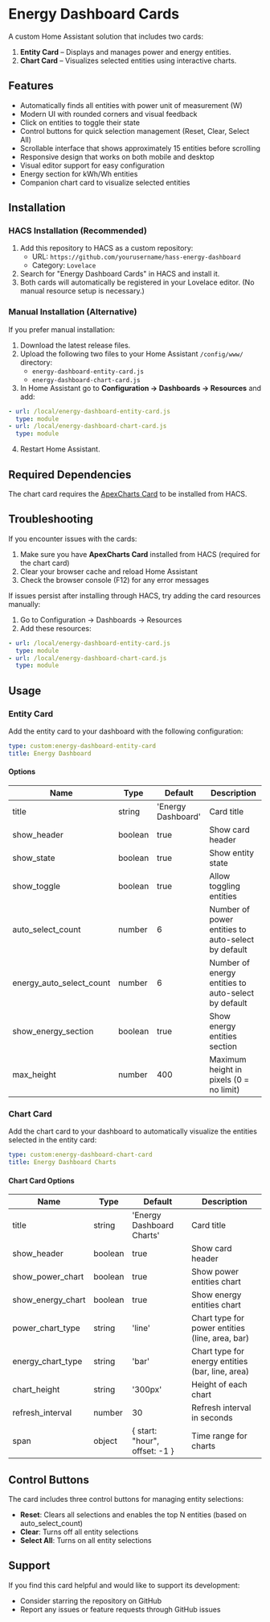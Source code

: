# Energy Dashboard Cards

A custom Home Assistant solution that includes two cards:
1. **Entity Card** – Displays and manages power and energy entities.
2. **Chart Card** – Visualizes selected entities using interactive charts.

## Features

- Automatically finds all entities with power unit of measurement (W)
- Modern UI with rounded corners and visual feedback
- Click on entities to toggle their state
- Control buttons for quick selection management (Reset, Clear, Select All)
- Scrollable interface that shows approximately 15 entities before scrolling
- Responsive design that works on both mobile and desktop
- Visual editor support for easy configuration
- Energy section for kWh/Wh entities
- Companion chart card to visualize selected entities

## Installation

### HACS Installation (Recommended)
1. Add this repository to HACS as a custom repository:
   - URL: `https://github.com/yourusername/hass-energy-dashboard`
   - Category: `Lovelace`
2. Search for "Energy Dashboard Cards" in HACS and install it.
3. Both cards will automatically be registered in your Lovelace editor.
   (No manual resource setup is necessary.)

### Manual Installation (Alternative)
If you prefer manual installation:
1. Download the latest release files.
2. Upload the following two files to your Home Assistant `/config/www/` directory:
   - `energy-dashboard-entity-card.js`
   - `energy-dashboard-chart-card.js`
3. In Home Assistant go to **Configuration → Dashboards → Resources** and add:
```yaml
- url: /local/energy-dashboard-entity-card.js
  type: module
- url: /local/energy-dashboard-chart-card.js
  type: module
```
4. Restart Home Assistant.

## Required Dependencies

The chart card requires the [ApexCharts Card](https://github.com/RomRider/apexcharts-card) to be installed from HACS.

## Troubleshooting

If you encounter issues with the cards:

1. Make sure you have **ApexCharts Card** installed from HACS (required for the chart card)
2. Clear your browser cache and reload Home Assistant
3. Check the browser console (F12) for any error messages

If issues persist after installing through HACS, try adding the card resources manually:

1. Go to Configuration → Dashboards → Resources
2. Add these resources:
```yaml
- url: /local/energy-dashboard-entity-card.js
  type: module
- url: /local/energy-dashboard-chart-card.js
  type: module
```

## Usage

### Entity Card

Add the entity card to your dashboard with the following configuration:

```yaml
type: custom:energy-dashboard-entity-card
title: Energy Dashboard
```

#### Options

| Name | Type | Default | Description |
|------|------|---------|-------------|
| title | string | 'Energy Dashboard' | Card title |
| show_header | boolean | true | Show card header |
| show_state | boolean | true | Show entity state |
| show_toggle | boolean | true | Allow toggling entities |
| auto_select_count | number | 6 | Number of power entities to auto-select by default |
| energy_auto_select_count | number | 6 | Number of energy entities to auto-select by default |
| show_energy_section | boolean | true | Show energy entities section |
| max_height | number | 400 | Maximum height in pixels (0 = no limit) |

### Chart Card

Add the chart card to your dashboard to automatically visualize the entities selected in the entity card:

```yaml
type: custom:energy-dashboard-chart-card
title: Energy Dashboard Charts
```

#### Chart Card Options

| Name | Type | Default | Description |
|------|------|---------|-------------|
| title | string | 'Energy Dashboard Charts' | Card title |
| show_header | boolean | true | Show card header |
| show_power_chart | boolean | true | Show power entities chart |
| show_energy_chart | boolean | true | Show energy entities chart |
| power_chart_type | string | 'line' | Chart type for power entities (line, area, bar) |
| energy_chart_type | string | 'bar' | Chart type for energy entities (bar, line, area) |
| chart_height | string | '300px' | Height of each chart |
| refresh_interval | number | 30 | Refresh interval in seconds |
| span | object | { start: "hour", offset: -1 } | Time range for charts |

## Control Buttons

The card includes three control buttons for managing entity selections:

- **Reset**: Clears all selections and enables the top N entities (based on auto_select_count)
- **Clear**: Turns off all entity selections
- **Select All**: Turns on all entity selections

## Support

If you find this card helpful and would like to support its development:
- Consider starring the repository on GitHub
- Report any issues or feature requests through GitHub issues
